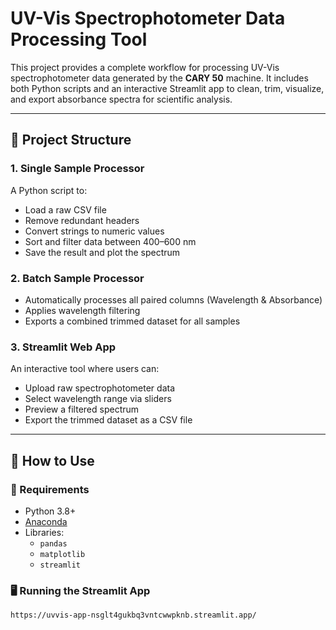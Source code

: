 # UV-Vis Spectrophotometer Data Processing Tool

This project provides a complete workflow for processing UV-Vis spectrophotometer data generated by the **CARY 50** machine. It includes both Python scripts and an interactive Streamlit app to clean, trim, visualize, and export absorbance spectra for scientific analysis.

---

## 📁 Project Structure

### 1. **Single Sample Processor**
A Python script to:
- Load a raw CSV file
- Remove redundant headers
- Convert strings to numeric values
- Sort and filter data between 400–600 nm
- Save the result and plot the spectrum

### 2. **Batch Sample Processor**
- Automatically processes all paired columns (Wavelength & Absorbance)
- Applies wavelength filtering
- Exports a combined trimmed dataset for all samples

### 3. **Streamlit Web App**
An interactive tool where users can:
- Upload raw spectrophotometer data
- Select wavelength range via sliders
- Preview a filtered spectrum
- Export the trimmed dataset as a CSV file

---

## 🚀 How to Use

### 🔧 Requirements
- Python 3.8+
- [Anaconda](https://www.anaconda.com/)
- Libraries:
  - `pandas`
  - `matplotlib`
  - `streamlit`

### 🖥️ Running the Streamlit App
```bash
https://uvvis-app-nsglt4gukbq3vntcwwpknb.streamlit.app/

